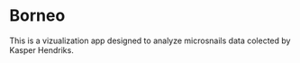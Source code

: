 # Borneo
This is a vizualization app designed to analyze microsnails data colected by Kasper Hendriks.

